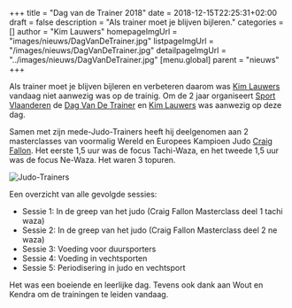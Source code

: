 +++
title = "Dag van de Trainer 2018"
date = 2018-12-15T22:25:31+02:00
draft = false
description = "Als trainer moet je blijven bijleren."
categories = []
author = "Kim Lauwers"
homepageImgUrl = "images/nieuws/DagVanDeTrainer.jpg"
listpageImgUrl = "/images/nieuws/DagVanDeTrainer.jpg"
detailpageImgUrl = "../images/nieuws/DagVanDeTrainer.jpg"
[menu.global]
    parent = "nieuws"
+++

Als trainer moet je blijven bijleren en verbeteren daarom was [Kim Lauwers](/trainers/#Kim_Lauwers) vandaag niet aanwezig was op de trainig.
Om de 2 jaar organiseert [Sport Vlaanderen](https://www.sport.vlaanderen/) de [Dag Van De Trainer](https://www.sport.vlaanderen/dag-van-de-trainer/) en [Kim Lauwers](/trainers/#Kim_Lauwers) was aanwezig op deze dag.

Samen met zijn mede-Judo-Trainers heeft hij deelgenomen aan 2 masterclasses van voormalig Wereld en Europees Kampioen Judo [Craig Fallon](https://en.wikipedia.org/wiki/Craig_Fallon).
Het eerste 1,5 uur was de focus Tachi-Waza, en het tweede 1,5 uur was de focus Ne-Waza. Het waren 3 topuren.

![Judo-Trainers](/images/nieuws/DagVanDeTrainer-Team.jpeg "Judo Team")

Een overzicht van alle gevolgde sessies:
	 	
* Sessie 1: In de greep van het judo (Craig Fallon Masterclass deel 1 tachi waza)
* Sessie 2: In de greep van het judo (Craig Fallon Masterclass deel 2 ne waza)
* Sessie 3: Voeding voor duursporters
* Sessie 4: Voeding in vechtsporten
* Sessie 5: Periodisering in judo en vechtsport
 
 
Het was een boeiende en leerlijke dag. Tevens ook dank aan Wout en Kendra om de trainingen te leiden vandaag.

